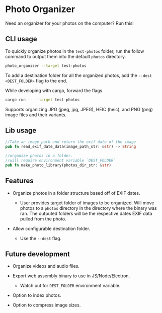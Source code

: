 # Photo Organizer

Need an organizer for your photos on the computer? Run this!

## CLI usage

To quickly organize photos in the `test-photos` folder, run the follow command to output them into the default `photos` directory.

```bash
photo_organizer --target test-photos
```

To add a destination folder for all the organized photos, add the `--dest <DEST_FOLDER>` flag to the end.

While developing with cargo, forward the flags.

```bash
cargo run -- --target test-photos
```

Supports organizing JPG (jpeg, jpg, JPEG), HEIC (heic), and PNG (png) image files and their variants.

## Lib usage

```rust
//Take an image path and return the exif date of the image
pub fn read_exif_date_data(image_path_str: &str) -> String

//organize photos in a folder.
//will require environment variable `DEST_FOLDER`
pub fn make_photo_library(photos_dir_str: &str)
```

## Features

- Organize photos in a folder structure based off of EXIF dates.

  - User provides target folder of images to be organized. Will move photos to a `photos` directory in the directory where the binary was ran. The outputed folders will be the respective dates EXIF data pulled from the photo.

- Allow configurable destination folder.

  - Use the `--dest` flag.

## Future development

- Organize videos and audio files.
- Export web assembly binary to use in JS/Node/Electron.

  - Watch out for `DEST_FOLDER` environment variable.

- Option to index photos.
- Option to compress image sizes.
